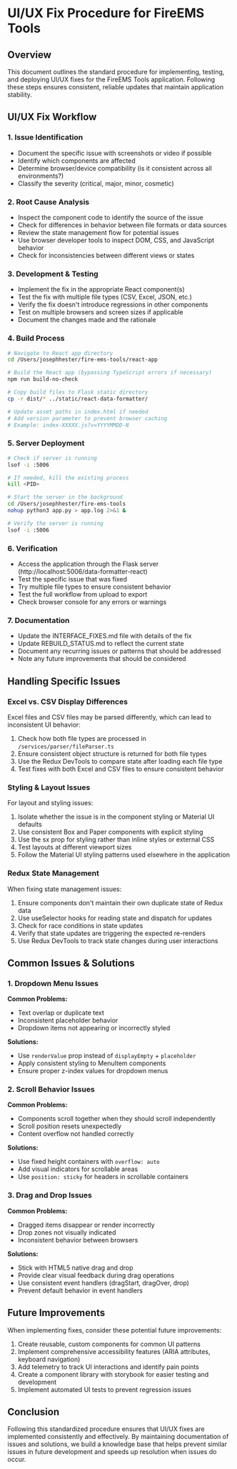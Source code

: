 # UI/UX Fix Procedure for FireEMS Tools

## Overview

This document outlines the standard procedure for implementing, testing, and deploying UI/UX fixes for the FireEMS Tools application. Following these steps ensures consistent, reliable updates that maintain application stability.

## UI/UX Fix Workflow

### 1. Issue Identification

- Document the specific issue with screenshots or video if possible
- Identify which components are affected
- Determine browser/device compatibility (is it consistent across all environments?)
- Classify the severity (critical, major, minor, cosmetic)

### 2. Root Cause Analysis

- Inspect the component code to identify the source of the issue
- Check for differences in behavior between file formats or data sources
- Review the state management flow for potential issues
- Use browser developer tools to inspect DOM, CSS, and JavaScript behavior
- Check for inconsistencies between different views or states

### 3. Development & Testing

- Implement the fix in the appropriate React component(s)
- Test the fix with multiple file types (CSV, Excel, JSON, etc.)
- Verify the fix doesn't introduce regressions in other components
- Test on multiple browsers and screen sizes if applicable
- Document the changes made and the rationale

### 4. Build Process

```bash
# Navigate to React app directory
cd /Users/josephhester/fire-ems-tools/react-app

# Build the React app (bypassing TypeScript errors if necessary)
npm run build-no-check

# Copy build files to Flask static directory
cp -r dist/* ../static/react-data-formatter/

# Update asset paths in index.html if needed
# Add version parameter to prevent browser caching
# Example: index-XXXXX.js?v=YYYYMMDD-N
```

### 5. Server Deployment

```bash
# Check if server is running
lsof -i :5006

# If needed, kill the existing process
kill <PID>

# Start the server in the background
cd /Users/josephhester/fire-ems-tools
nohup python3 app.py > app.log 2>&1 &

# Verify the server is running
lsof -i :5006
```

### 6. Verification

- Access the application through the Flask server (http://localhost:5006/data-formatter-react)
- Test the specific issue that was fixed
- Try multiple file types to ensure consistent behavior
- Test the full workflow from upload to export
- Check browser console for any errors or warnings

### 7. Documentation

- Update the INTERFACE_FIXES.md file with details of the fix
- Update REBUILD_STATUS.md to reflect the current state
- Document any recurring issues or patterns that should be addressed
- Note any future improvements that should be considered

## Handling Specific Issues

### Excel vs. CSV Display Differences

Excel files and CSV files may be parsed differently, which can lead to inconsistent UI behavior:

1. Check how both file types are processed in `/services/parser/fileParser.ts`
2. Ensure consistent object structure is returned for both file types
3. Use the Redux DevTools to compare state after loading each file type
4. Test fixes with both Excel and CSV files to ensure consistent behavior

### Styling & Layout Issues

For layout and styling issues:

1. Isolate whether the issue is in the component styling or Material UI defaults
2. Use consistent Box and Paper components with explicit styling
3. Use the sx prop for styling rather than inline styles or external CSS
4. Test layouts at different viewport sizes
5. Follow the Material UI styling patterns used elsewhere in the application

### Redux State Management

When fixing state management issues:

1. Ensure components don't maintain their own duplicate state of Redux data
2. Use useSelector hooks for reading state and dispatch for updates
3. Check for race conditions in state updates
4. Verify that state updates are triggering the expected re-renders
5. Use Redux DevTools to track state changes during user interactions

## Common Issues & Solutions

### 1. Dropdown Menu Issues

**Common Problems:**
- Text overlap or duplicate text
- Inconsistent placeholder behavior
- Dropdown items not appearing or incorrectly styled

**Solutions:**
- Use `renderValue` prop instead of `displayEmpty` + `placeholder`
- Apply consistent styling to MenuItem components
- Ensure proper z-index values for dropdown menus

### 2. Scroll Behavior Issues

**Common Problems:**
- Components scroll together when they should scroll independently
- Scroll position resets unexpectedly
- Content overflow not handled correctly

**Solutions:**
- Use fixed height containers with `overflow: auto`
- Add visual indicators for scrollable areas
- Use `position: sticky` for headers in scrollable containers

### 3. Drag and Drop Issues

**Common Problems:**
- Dragged items disappear or render incorrectly
- Drop zones not visually indicated
- Inconsistent behavior between browsers

**Solutions:**
- Stick with HTML5 native drag and drop
- Provide clear visual feedback during drag operations
- Use consistent event handlers (dragStart, dragOver, drop)
- Prevent default behavior in event handlers

## Future Improvements

When implementing fixes, consider these potential future improvements:

1. Create reusable, custom components for common UI patterns
2. Implement comprehensive accessibility features (ARIA attributes, keyboard navigation)
3. Add telemetry to track UI interactions and identify pain points
4. Create a component library with storybook for easier testing and development
5. Implement automated UI tests to prevent regression issues

## Conclusion

Following this standardized procedure ensures that UI/UX fixes are implemented consistently and effectively. By maintaining documentation of issues and solutions, we build a knowledge base that helps prevent similar issues in future development and speeds up resolution when issues do occur.